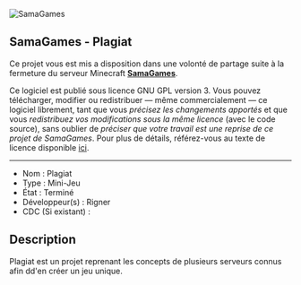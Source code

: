![SamaGames](https://assets.samagames.net/images/logo.png "SamaGames logo")

## SamaGames - Plagiat

Ce projet vous est mis a disposition dans une volonté de partage suite à la fermeture du serveur Minecraft [**SamaGames**](http://samagames.net).

Ce logiciel est publié sous licence GNU GPL version 3. Vous pouvez télécharger, modifier ou redistribuer — même commercialement — ce logiciel librement, tant que vous *précisez les changements apportés* et que vous *redistribuez vos modifications sous la même licence* (avec le code source), sans oublier de *préciser que votre travail est une reprise de ce projet de SamaGames*.
Pour plus de détails, référez-vous au texte de licence disponible [ici](LICENCE).

------------------------------------

- Nom : Plagiat
- Type : Mini-Jeu
- État : Terminé
- Développeur(s) : Rigner
- CDC (Si existant) : 


## Description
Plagiat est un projet reprenant les concepts de plusieurs serveurs connus afin dd'en créer un jeu unique.